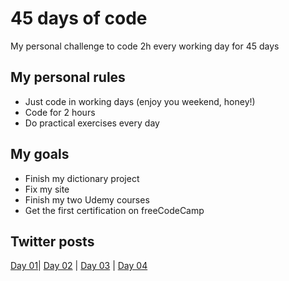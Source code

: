 # 45 days of code
My personal challenge to code 2h every working day for 45 days

## My personal rules

 - Just code in working days (enjoy you weekend, honey!)
 - Code for 2 hours 
 - Do practical exercises every day

## My goals

- Finish my dictionary project
- Fix my site
- Finish my two Udemy courses
- Get the first certification on freeCodeCamp

## Twitter posts
[Day 01](https://twitter.com/carolcode/status/1237167807164530689)| [Day 02](https://twitter.com/carolcode/status/1237565857422651392) | [Day 03](https://twitter.com/carolcode/status/1237897840375939077) | [Day 04](https://twitter.com/carolcode/status/1238290181154844672)



